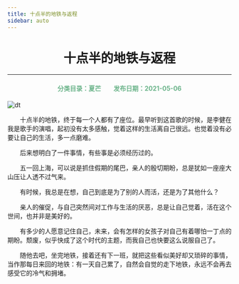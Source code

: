 ```yaml
---
title: 十点半的地铁与返程
sidebar: auto
---
```


# <center>十点半的地铁与返程</center>

***

<center>
<font color =#6AB389> 
<h4>分类目录：夏芒&emsp;&emsp;发布日期：2021-05-06</h4>
</font>
</center>

<img :src="$withBase('/dt.jpg')" alt="dt">
<br>

&emsp;&emsp;十点半的地铁，终于每一个人都有了座位。最早听到这首歌的时候，是李健在我是歌手的演唱，起初没有太多感触，觉着这样的生活离自己很远。也觉着没有必要让自己的生活，多一点磨难。

&emsp;&emsp;后来想明白了一件事情，有些事是必须经历过的。

&emsp;&emsp;五一回上海，可以说是抓住假期的尾巴，亲人的殷切期盼，总是犹如一座座大山压让人透不过气来。

&emsp;&emsp;有时候，我总是在想，自己到底是为了别的人而活，还是为了其他什么？

&emsp;&emsp;亲人的催促，与自己突然间对工作与生活的厌恶，总是让自己觉着，活在这个世间，也并非是美好的。

&emsp;&emsp;有多少的人愿意记住自己，未来，会有怎样的女孩子对自己有着哪怕一丁点的期盼。颓废，似乎快成了这个时代的主题，而我自己也快要这么说服自己了。

&emsp;&emsp;随他去吧，坐完地铁，接着还有下一班，就把这些看似美好却又琐碎的事情，当作那每日来回的地铁：有一天自己累了，自然会自觉的走下地铁，永远不会再去感受它的冷气和拥堵。

